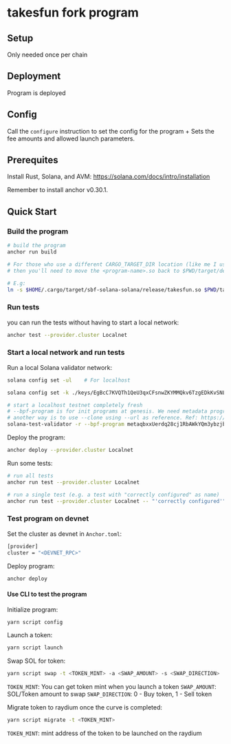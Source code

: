 # takesfun fork program

## Setup

Only needed once per chain

## Deployment

Program is deployed

## Config

Call the `configure` instruction to set the config for the program +
Sets the fee amounts and allowed launch parameters.

## Prerequites

Install Rust, Solana, and AVM: https://solana.com/docs/intro/installation

Remember to install anchor v0.30.1.

## Quick Start

### Build the program

```bash
# build the program
anchor run build

# For those who use a different CARGO_TARGET_DIR location (like me I used ${userHome}/.cargo/target)
# then you'll need to move the <program-name>.so back to $PWD/target/deploy/<program-name.so>.

# E.g:
ln -s $HOME/.cargo/target/sbf-solana-solana/release/takesfun.so $PWD/target/deploy/takesfun.so
```

### Run tests

you can run the tests without having to start a local network:

```bash
anchor test --provider.cluster Localnet
```

### Start a local network and run tests

Run a local Solana validator network:

```bash
solana config set -ul    # For localhost

solana config set -k ./keys/EgBcC7KVQTh1QeU3qxCFsnwZKYMMQkv6TzgEDkKvSNLv.json # use the test keypair for simplicity

# start a localhost testnet completely fresh
# --bpf-program is for init programs at genesis. We need metadata program.
# another way is to use --clone using --url as reference. Ref: https://www.anchor-lang.com/docs/manifest#test-validator
solana-test-validator -r --bpf-program metaqbxxUerdq28cj1RbAWkYQm3ybzjb6a8bt518x1s spl-programs/metadata.so
```

Deploy the program:

```bash
anchor deploy --provider.cluster Localnet
```

Run some tests:

```bash
# run all tests
anchor run test --provider.cluster Localnet

# run a single test (e.g. a test with "correctly configured" as name)
anchor run test --provider.cluster Localnet -- "'correctly configured'"
```

### Test program on devnet

Set the cluster as devnet in `Anchor.toml`:
```bash
[provider]
cluster = "<DEVNET_RPC>"
```

Deploy program:
```bash
anchor deploy
```

#### Use CLI to test the program

Initialize program:
```bash
yarn script config
```

Launch a token:
```bash
yarn script launch
```

Swap SOL for token:
```bash
yarn script swap -t <TOKEN_MINT> -a <SWAP_AMOUNT> -s <SWAP_DIRECTION>
```
`TOKEN_MINT`: You can get token mint when you launch a token
`SWAP_AMOUNT`: SOL/Token amount to swap
`SWAP_DIRECTION`: 0 - Buy token, 1 - Sell token

Migrate token to raydium once the curve is completed:
```bash
yarn script migrate -t <TOKEN_MINT>
```
`TOKEN_MINT`: mint address of the token to be launched on the raydium
